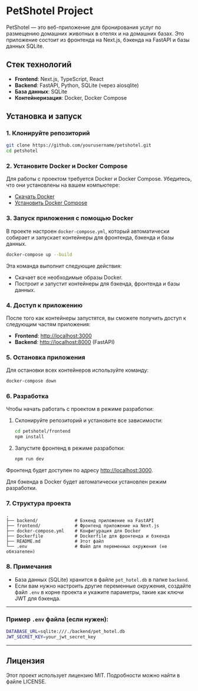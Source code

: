 
# PetShotel Project

PetShotel — это веб-приложение для бронирования услуг по размещению домашних животных в отелях и на домашних базах. Это приложение состоит из фронтенда на Next.js, бэкенда на FastAPI и базы данных SQLite.

## Стек технологий

- **Frontend**: Next.js, TypeScript, React
- **Backend**: FastAPI, Python, SQLite (через aiosqlite)
- **База данных**: SQLite
- **Контейнеризация**: Docker, Docker Compose

## Установка и запуск

### 1. Клонируйте репозиторий

```bash
git clone https://github.com/yourusername/petshotel.git
cd petshotel
```

### 2. Установите Docker и Docker Compose

Для работы с проектом требуется Docker и Docker Compose. Убедитесь, что они установлены на вашем компьютере:

- [Скачать Docker](https://www.docker.com/products/docker-desktop)
- [Установить Docker Compose](https://docs.docker.com/compose/install/)

### 3. Запуск приложения с помощью Docker

В проекте настроен `docker-compose.yml`, который автоматически собирает и запускает контейнеры для фронтенда, бэкенда и базы данных.

```bash
docker-compose up --build
```

Эта команда выполнит следующие действия:
- Скачает все необходимые образы Docker.
- Построит и запустит контейнеры для бэкенда, фронтенда и базы данных.

### 4. Доступ к приложению

После того как контейнеры запустятся, вы сможете получить доступ к следующим частям приложения:

- **Frontend**: [http://localhost:3000](http://localhost:3000)
- **Backend**: [http://localhost:8000](http://localhost:8000) (FastAPI)

### 5. Остановка приложения

Для остановки всех контейнеров используйте команду:

```bash
docker-compose down
```

### 6. Разработка

Чтобы начать работать с проектом в режиме разработки:

1. Склонируйте репозиторий и установите все зависимости:
   ```bash
   cd petshotel/frontend
   npm install
   ```

2. Запустите фронтенд в режиме разработки:
   ```bash
   npm run dev
   ```

Фронтенд будет доступен по адресу [http://localhost:3000](http://localhost:3000).

Для бэкенда в Docker будет автоматически установлен режим разработки.

### 7. Структура проекта

```
.
├── backend/              # Бэкенд приложение на FastAPI
├── frontend/             # Фронтенд приложение на Next.js
├── docker-compose.yml    # Конфигурация для Docker
├── Dockerfile            # Dockerfile для фронтенда и бэкенда
├── README.md             # Этот файл
└── .env                  # Файл для переменных окружения (не обязателен)
```

### 8. Примечания

- База данных (SQLite) хранится в файле `pet_hotel.db` в папке `backend`.
- Если вам нужно настроить другие переменные окружения, создайте файл `.env` в корне проекта и укажите параметры, такие как ключи JWT для бэкенда.

---

### Пример `.env` файла (если нужен):

```bash
DATABASE_URL=sqlite:///./backend/pet_hotel.db
JWT_SECRET_KEY=your_jwt_secret_key
```

---

## Лицензия

Этот проект использует лицензию MIT. Подробности можно найти в файле LICENSE.
